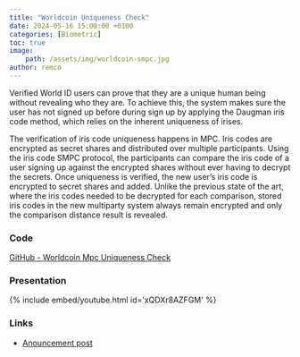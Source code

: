 ```yaml
---
title: "Worldcoin Uniqueness Check"
date: 2024-05-16 15:00:00 +0100
categories: [Biometric]
toc: true
image:
    path: /assets/img/worldcoin-smpc.jpg
author: remco
---
```


Verified World ID users can prove that they are a unique human being without revealing who they are. To achieve this, the system makes sure the user has not signed up before during sign up by applying the Daugman iris code method, which relies on the inherent uniqueness of irises.

The verification of iris code uniqueness happens in MPC. Iris codes are encrypted as secret shares and distributed over multiple participants. Using the iris code SMPC protocol, the participants can compare the iris code of a user signing up against the encrypted shares without ever having to decrypt the secrets. Once uniqueness is verified, the new user’s iris code is encrypted to secret shares and added. Unlike the previous state of the art, where the iris codes needed to be decrypted for each comparison, stored iris codes in the new multiparty system always remain encrypted and only the comparison distance result is revealed.

### Code

[GitHub - Worldcoin Mpc Uniqueness Check](https://github.com/worldcoin/mpc-uniqueness-check)

### Presentation

{% include embed/youtube.html id='xQDXr8AZFGM' %}

### Links

* [Anouncement post](https://worldcoin.org/blog/announcements/worldcoin-foundation-unveils-new-smpc-system-deletes-old-iris-codes)
